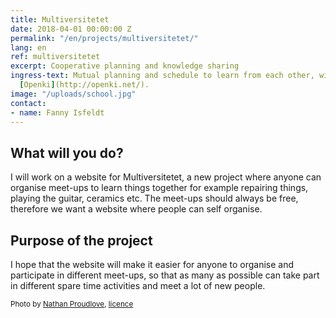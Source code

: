 ```yaml
---
title: Multiversitetet
date: 2018-04-01 00:00:00 Z
permalink: "/en/projects/multiversitetet/"
lang: en
ref: multiversitetet
excerpt: Cooperative planning and knowledge sharing
ingress-text: Mutual planning and schedule to learn from each other, with the tool
  [Openki](http://openki.net/).
image: "/uploads/school.jpg"
contact:
- name: Fanny Isfeldt
---
```


## What will you do?
I will work on a website for Multiversitetet, a new project where anyone can organise meet-ups to learn things together for example repairing things, playing the guitar, ceramics etc. The meet-ups should always be free, therefore we want a website where people can self organise.

## Purpose of the project
I hope that the website will make it easier for anyone to organise and participate in different meet-ups, so that as many as possible can take part in different spare time activities and meet a lot of new people.

<small>Photo by [Nathan Proudlove](https://www.flickr.com/photos/proudlove/15612142105/in/photolist-pMAiVT-JGGGzH-MGF7o-TejZ-rzmrJ9-baGwAB-bvQ3WS-VBcxuo-95ZmrZ-81ghJM-7gD7zu-7EiGfK-7EiGeF-DoGgL-88M6tg-7EnBNq-9c1xXP-6VYEWY-Tw2k-UsFt4n-9iZ6kk-xUzV5s-8C3rqx-ffiFqw-anbmMT-22D4mpx-5XpjhG-67DFM4-baGvVT-4HiJZ3-6Nj8uk-nqsWMM-bkjbtD-48B2h5-amQDeK-5JohnV-Uri6UZ-oHFdyn-5tWFRS-6RgdFq-s8n2sP-bBnazK-UoctuU-fGBGs-bWyhG6-b9QjW-nseGfH-xb5q-8JDn36-d9mEvb), [licence](https://creativecommons.org/licenses/by-nc-sa/2.0/)</small>
